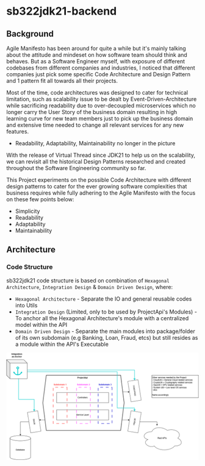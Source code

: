 # sb322jdk21-backend

## Background

Agile Manifesto has been around for quite a while but it's mainly talking about the attitude and mindeset on how software team should think and behaves. But as a Software Engineer myself, with exposure of different codebases from different companies and industries, I noticed that different companies just pick some specific Code Architecture and Design Pattern and 1 pattern fit all towards all their projects.

Most of the time, code architectures was designed to cater for technical limitation, such as scalability issue to be dealt by Event-Driven-Architecture while sacrificing readability due to over-decoupled microservices which no longer carry the User Story of the business domain resulting in high learning curve for new team members just to pick up the business domain and extensive time needed to change all relevant services for any new features.
- Readability, Adaptability, Maintainability no longer in the picture

With the release of Virtual Thread since JDK21 to help us on the scalability, we can revisit all the historical Design Patterns researched and created throughout the Software Engineering community so far. 

This Project experiments on the possible Code Architecture with different design patterns to cater for the ever growing software complexities that business requires while fully adhering to the Agile Manifesto with the focus on these few points below:
- Simplicity
- Readability
- Adaptability
- Maintainability

## Architecture

### Code Structure

sb322jdk21 code structure is based on combination of `Hexagonal Architecture`, `Integration Design` & `Domain Driven Design`, where:
* `Hexagonal Architecture` - Separate the IO and general reusable codes into Utils
* `Integration Design` (Limited, only to be used by ProjectApi's Modules) - To anchor all the Hexagonal Architecture's module with a centralized model within the API
* `Domain Driven Design` - Separate the main modules into package/folder of its own subdomain (e.g Banking, Loan, Fraud, etcs) but still resides as a module within the API's Executable

![Code Structure](doc/CodeArchitecture.png)